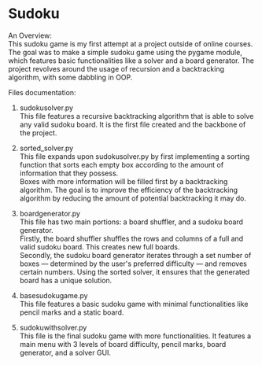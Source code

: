 # Sudoku

An Overview:  
This sudoku game is my first attempt at a project outside of online courses. The goal was to make a simple sudoku game using the pygame module, which features basic 
functionalities like a solver and a board generator. The project revolves around the usage of recursion and a backtracking algorithm, with some dabbling in OOP.



Files documentation:  
1. sudokusolver.py  
This file features a recursive backtracking algorithm that is able to solve any valid sudoku board. It is the first file created and the backbone of the project.

2. sorted_solver.py  
This file expands upon sudokusolver.py by first implementing a sorting function that sorts each empty box according to the amount of information that they possess.  
Boxes with more information will be filled first by a backtracking algorithm. The goal is to improve the efficiency of the backtracking algorithm by reducing the 
amount of potential backtracking it may do.

3. boardgenerator.py  
This file has two main portions: a board shuffler, and a sudoku board generator.   
Firstly, the board shuffler shuffles the rows and columns of a full and valid sudoku board. This creates new full boards.  
Secondly, the sudoku board generator iterates through a set number of boxes — determined by the user's preferred difficulty — and removes certain numbers. Using the 
sorted solver, it ensures that the generated board has a unique solution.

4. basesudokugame.py  
This file features a basic sudoku game with minimal functionalities like pencil marks and a static board.

5. sudokuwithsolver.py  
This file is the final sudoku game with more functionalities. It features a main menu with 3 levels of board difficulty, pencil marks, board generator, and a solver
GUI.
